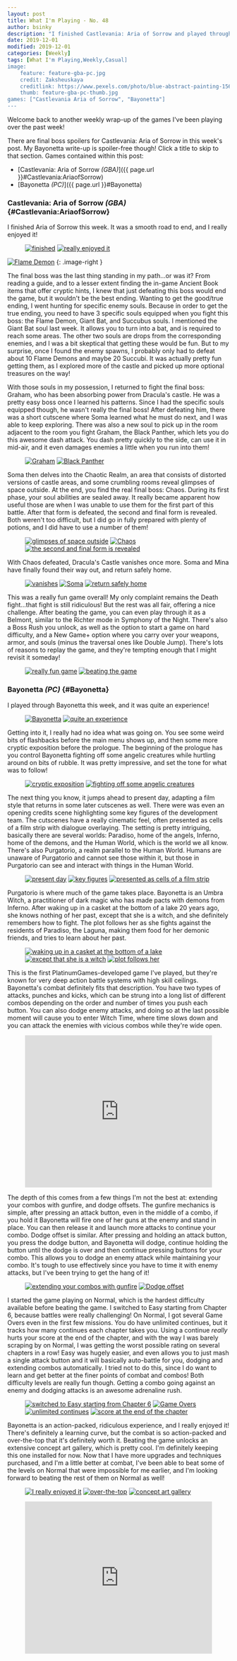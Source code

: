 ```yaml
---
layout: post
title: What I'm Playing - No. 48
author: bsinky
description: "I finished Castlevania: Aria of Sorrow and played through Bayonetta!"
date: 2019-12-01
modified: 2019-12-01
categories: [Weekly]
tags: [What I'm Playing,Weekly,Casual]
image:
    feature: feature-gba-pc.jpg
    credit: Zaksheuskaya
    creditlink: https://www.pexels.com/photo/blue-abstract-painting-1568607/
    thumb: feature-gba-pc-thumb.jpg
games: ["Castlevania Aria of Sorrow", "Bayonetta"]
---
```


Welcome back to another weekly wrap-up of the games I've been playing over the
past week!

There are final boss spoilers for Castlevania: Aria of Sorrow in this week's
post. My Bayonetta write-up is spoiler-free though! Click a title to skip to
that section. Games contained within this post:

 - [Castlevania: Aria of Sorrow *(GBA)*]({{ page.url }}#Castlevania:AriaofSorrow)
 - [Bayonetta *(PC)*]({{ page.url }}#Bayonetta)

<!--more-->

### Castlevania: Aria of Sorrow *(GBA)*    {#Castlevania:AriaofSorrow}

I finished Aria of Sorrow this week. It was a smooth road to end, and I really
enjoyed it!

<figure class="half">
    <a href="https://i.imgur.com/vy4wEq3.png"><img src="https://i.imgur.com/vy4wEq3m.png" alt="finished"/></a>
    <a href="https://i.imgur.com/a312L0S.png"><img src="https://i.imgur.com/a312L0Sm.png" alt="really enjoyed it"/></a>
</figure>

[![Flame Demon](https://i.imgur.com/bneCfdVm.png)](https://i.imgur.com/bneCfdV.png)
{: .image-right }

The final boss was the last thing standing in my path...or was it? From reading
a guide, and to a lesser extent finding the in-game Ancient Book items that
offer cryptic hints, I knew that just defeating this boss would end the game,
but it wouldn't be the best ending. Wanting to get the good/true ending, I went
hunting for specific enemy souls. Because in order to get the true ending, you
need to have 3 specific souls equipped when you fight this boss: the Flame
Demon, Giant Bat, and Succubus souls. I mentioned the Giant Bat soul last week.
It allows you to turn into a bat, and is required to reach some areas. The other
two souls are drops from the corresponding enemies, and I was a bit skeptical
that getting these would be fun. But to my surprise, once I found the enemy
spawns, I probably only had to defeat about 10 Flame Demons and maybe 20
Succubi. It was actually pretty fun getting them, as I explored more of the
castle and picked up more optional treasures on the way!

With those souls in my possession, I returned to fight the final boss: Graham,
who has been absorbing power from Dracula's castle. He was a pretty easy boss
once I learned his patterns. Since I had the specific souls equipped though, he
wasn't really the final boss! After defeating him, there was a short cutscene
where Soma learned what he must do next, and I was able to keep exploring. There
was also a new soul to pick up in the room adjacent to the room you fight
Graham, the Black Panther, which lets you do this awesome dash attack. You dash
pretty quickly to the side, can use it in mid-air, and it even damages enemies a
little when you run into them!

<figure class="half">
    <a href="https://i.imgur.com/r275q60.png"><img src="https://i.imgur.com/r275q60m.png" alt="Graham"/></a>
    <a href="https://i.imgur.com/4ROSO4K.png"><img src="https://i.imgur.com/4ROSO4Km.png" alt="Black Panther"/></a>
</figure>

Soma then delves into the Chaotic Realm, an area that consists of distorted
versions of castle areas, and some crumbling rooms reveal glimpses of space
outside. At the end, you find the real final boss: Chaos. During its first
phase, your soul abilities are sealed away. It really became apparent how useful
those are when I was unable to use them for the first part of this battle. After
that form is defeated, the second and final form is revealed. Both weren't too
difficult, but I did go in fully prepared with plenty of potions, and I did have
to use a number of them!

<figure class="third">
    <a href="https://i.imgur.com/JkkTnAr.png"><img src="https://i.imgur.com/JkkTnArm.png" alt="glimpses of space outside"/></a>
    <a href="https://i.imgur.com/adlbg5p.png"><img src="https://i.imgur.com/adlbg5pm.png" alt="Chaos"/></a>
    <a href="https://i.imgur.com/AvILma2.png"><img src="https://i.imgur.com/AvILma2m.png" alt="the second and final form is revealed"/></a>
</figure>

With Chaos defeated, Dracula's Castle vanishes once more. Soma and Mina have
finally found their way out, and return safely home.

<figure class="third">
    <a href="https://i.imgur.com/2E69tE6.png"><img src="https://i.imgur.com/2E69tE6m.png" alt="vanishes"/></a>
    <a href="https://i.imgur.com/i55ZFG8.png"><img src="https://i.imgur.com/i55ZFG8m.png" alt="Soma"/></a>
    <a href="https://i.imgur.com/BzUmCon.png"><img src="https://i.imgur.com/BzUmConm.png" alt="return safely home"/></a>
</figure>

This was a really fun game overall! My only complaint remains the Death
fight...that fight is still ridiculous! But the rest was all fair, offering a
nice challenge. After beating the game, you can even play through it as a
Belmont, similar to the Richter mode in Symphony of the Night. There's also a
Boss Rush you unlock, as well as the option to start a game on hard difficulty,
and a New Game+ option where you carry over your weapons, armor, and souls
(minus the traversal ones like Double Jump). There's lots of reasons to replay
the game, and they're tempting enough that I might revisit it someday!

<figure class="half">
    <a href="https://i.imgur.com/lQHXmyu.png"><img src="https://i.imgur.com/lQHXmyum.png" alt="really fun game"/></a>
    <a href="https://i.imgur.com/y3iYkFH.png"><img src="https://i.imgur.com/y3iYkFHm.png" alt="beating the game"/></a>
</figure>

### Bayonetta *(PC)*    {#Bayonetta}

I played through Bayonetta this week, and it was quite an experience!

<figure class="half">
    <a href="https://i.imgur.com/XqJjAmA.jpg"><img src="https://i.imgur.com/XqJjAmAm.jpg" alt="Bayonetta"/></a>
    <a href="https://i.imgur.com/6DZ7h37.jpg"><img src="https://i.imgur.com/6DZ7h37m.jpg" alt="quite an experience"/></a>
</figure>

Getting into it, I really had no idea what was going on. You see some weird bits
of flashbacks before the main menu shows up, and then some more cryptic
exposition before the prologue. The beginning of the prologue has you control
Bayonetta fighting off some angelic creatures while hurtling around on bits of
rubble. It was pretty impressive, and set the tone for what was to follow!

<figure class="half">
    <a href="https://i.imgur.com/g2Q77sA.jpg"><img src="https://i.imgur.com/g2Q77sAm.jpg" alt="cryptic exposition"/></a>
    <a href="https://i.imgur.com/dXYRYTA.jpg"><img src="https://i.imgur.com/dXYRYTAm.jpg" alt="fighting off some angelic creatures"/></a>
</figure>

The next thing you know, it jumps ahead to present day, adapting a film style
that returns in some later cutscenes as well. There were was even an opening
credits scene highlighting some key figures of the development team. The
cutscenes have a really cinematic feel, often presented as cells of a film strip
with dialogue overlaying. The setting is pretty intriguing, basically there are
several worlds: Paradiso, home of the angels, Inferno, home of the demons, and
the Human World, which is the world we all know. There's also Purgatorio, a
realm parallel to the Human World. Humans are unaware of Purgatorio and cannot
see those within it, but those in Purgatorio can see and interact with things in
the Human World.

<figure class="third">
    <a href="https://i.imgur.com/12OHAt5.jpg"><img src="https://i.imgur.com/12OHAt5m.jpg" alt="present day"/></a>
    <a href="https://i.imgur.com/zU8SuuL.jpg"><img src="https://i.imgur.com/zU8SuuLm.jpg" alt="key figures"/></a>
    <a href="https://i.imgur.com/mAVU5hh.jpg"><img src="https://i.imgur.com/mAVU5hhm.jpg" alt="presented as cells of a film strip"/></a>
</figure>

Purgatorio is where much of the game takes place. Bayonetta is an Umbra Witch, a
practitioner of dark magic who has made pacts with demons from Inferno. After
waking up in a casket at the bottom of a lake 20 years ago, she knows nothing of
her past, except that she is a witch, and she definitely remembers how to fight.
The plot follows her as she fights against the residents of Paradiso, the
Laguna, making them food for her demonic friends, and tries to learn about her
past.

<figure class="third">
    <a href="https://i.imgur.com/rRuX4Qh.jpg"><img src="https://i.imgur.com/rRuX4Qhm.jpg" alt="waking up in a casket at the bottom of a lake"/></a>
    <a href="https://i.imgur.com/QIjOiLg.jpg"><img src="https://i.imgur.com/QIjOiLgm.jpg" alt="except that she is a witch"/></a>
    <a href="https://i.imgur.com/2OvZqe1.jpg"><img src="https://i.imgur.com/2OvZqe1m.jpg" alt="plot follows her"/></a>
</figure>

This is the first PlatinumGames-developed game I've played, but they're known
for very deep action battle systems with high skill ceilings. Bayonetta's combat
definitely fits that description. You have two types of attacks, punches and
kicks, which can be strung into a long list of different combos depending on the
order and number of times you push each button. You can also dodge enemy
attacks, and doing so at the last possible moment will cause you to enter Witch
Time, where time slows down and you can attack the enemies with vicious combos
while they're wide open.

<figure class="center">
    <div style='position:relative; padding-bottom:calc(70.80% + 44px)'>
        <iframe src='https://gfycat.com/ifr/offbeatpeskyisopod' frameborder='0' scrolling='no' width='100%' height='100%' style='position:absolute;top:0;left:0;' allowfullscreen></iframe>
    </div>
</figure>

The depth of this comes from a few things I'm not the best at: extending your
combos with gunfire, and dodge offsets. The gunfire mechanics is simple, after
pressing an attack button, even in the middle of a combo, if you hold it
Bayonetta will fire one of her guns at the enemy and stand in place. You can
then release it and launch more attacks to continue your combo. Dodge offset is
similar. After pressing and holding an attack button, you press the dodge
button, and Bayonetta will dodge, continue holding the button until the dodge is
over and then continue pressing buttons for your combo. This allows you to dodge
an enemy attack while maintaining your combo. It's tough to use effectively
since you have to time it with enemy attacks, but I've been trying to get the
hang of it!

<figure class="half">
    <a href="https://i.imgur.com/E48skE0.jpg"><img src="https://i.imgur.com/E48skE0m.jpg" alt="extending your combos with gunfire"/></a>
    <a href="https://i.imgur.com/b8JLcbV.jpg"><img src="https://i.imgur.com/b8JLcbVm.jpg" alt="Dodge offset"/></a>
</figure>

I started the game playing on Normal, which is the hardest difficulty available
before beating the game. I switched to Easy starting from Chapter 6, because
battles were really challenging! On Normal, I got several Game Overs even in the
first few missions. You do have unlimited continues, but it tracks how many
continues each chapter takes you. Using a continue *really* hurts your score at
the end of the chapter, and with the way I was barely scraping by on Normal, I
was getting the worst possible rating on several chapters in a row! Easy was
hugely easier, and even allows you to just mash a single attack button and it
will basically auto-battle for you, dodging and extending combos automatically.
I tried not to do this, since I do want to learn and get better at the finer
points of combat and combos! Both difficulty levels are really fun though.
Getting a combo going against an enemy and dodging attacks is an awesome
adrenaline rush.

<figure class="half">
    <a href="https://i.imgur.com/n93Z13e.jpg"><img src="https://i.imgur.com/n93Z13em.jpg" alt="switched to Easy starting from Chapter 6"/></a>
    <a href="https://i.imgur.com/BLAgddT.jpg"><img src="https://i.imgur.com/BLAgddTm.jpg" alt="Game Overs"/></a>
    <a href="https://i.imgur.com/zSZNWaz.jpg"><img src="https://i.imgur.com/zSZNWazm.jpg" alt="unlimited continues"/></a>
    <a href="https://i.imgur.com/gtKSark.jpg"><img src="https://i.imgur.com/gtKSarkm.jpg" alt="score at the end of the chapter"/></a>
</figure>

Bayonetta is an action-packed, ridiculous experience, and I really enjoyed it!
There's definitely a learning curve, but the combat is so action-packed and
over-the-top that it's definitely worth it. Beating the game unlocks an
extensive concept art gallery, which is pretty cool. I'm definitely keeping this
one installed for now. Now that I have more upgrades and techniques purchased,
and I'm a little better at combat, I've been able to beat some of the levels on
Normal that were impossible for me earlier, and I'm looking forward to beating
the rest of them on Normal as well!

<figure class="third">
    <a href="https://i.imgur.com/oEfolzg.jpg"><img src="https://i.imgur.com/oEfolzgm.jpg" alt="I really enjoyed it"/></a>
    <a href="https://i.imgur.com/KuEyZY6.jpg"><img src="https://i.imgur.com/KuEyZY6m.jpg" alt="over-the-top"/></a>
    <a href="https://i.imgur.com/ex9bk0D.jpg"><img src="https://i.imgur.com/ex9bk0Dm.jpg" alt="concept art gallery"/></a>
</figure>

<figure class="center">
    <div style='position:relative; padding-bottom:calc(70.80% + 44px)'>
        <iframe src='https://gfycat.com/ifr/smartvictoriousaddax' frameborder='0' scrolling='no' width='100%' height='100%' style='position:absolute;top:0;left:0;' allowfullscreen></iframe>
    </div>
</figure>

